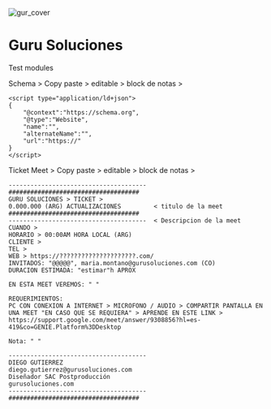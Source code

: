 ![gur_cover](https://github.com/user-attachments/assets/bdeea294-b885-4484-87f2-d96e6a8b8636)
# Guru Soluciones
Test modules

Schema > Copy paste > editable > block de notas >
```
<script type="application/ld+json">
{
    "@context":"https://schema.org",
    "@type":"Website", 
    "name":"", 
    "alternateName":"", 
    "url":"https://"
}
</script>
````
Ticket Meet > Copy paste > editable > block de notas >
````
--------------------------------------
####################################
GURU SOLUCIONES > TICKET > 
0.000.000 (ARG) ACTUALIZACIONES         < titulo de la meet
####################################
--------------------------------------  < Descripcion de la meet
CUANDO > 
HORARIO > 00:00AM HORA LOCAL (ARG)  
CLIENTE > 
TEL > 
WEB > https://?????????????????????.com/
INVITADOS: "@@@@@", maria.montano@gurusoluciones.com (CO)
DURACION ESTIMADA: "estimar"h APROX

EN ESTA MEET VEREMOS: " "

REQUERIMIENTOS:
PC CON CONEXION A INTERNET > MICROFONO / AUDIO > COMPARTIR PANTALLA EN UNA MEET "EN CASO QUE SE REQUIERA" > APRENDE EN ESTE LINK > https://support.google.com/meet/answer/9308856?hl=es-419&co=GENIE.Platform%3DDesktop

Nota: " "

--------------------------------------
DIEGO GUTIERREZ
diego.gutierrez@gurusoluciones.com
Diseñador SAC Postproducción 
gurusoluciones.com
--------------------------------------
####################################
````

